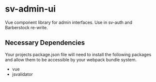 # sv-admin-ui
Vue component library for admin interfaces. Use in sv-auth and Barberstock re-write.

## Necessary Dependencies

Your projects package.json file will need to install the following packages and allow them to be accessible by your webpack bundle system.

* vue
* jsvalidator